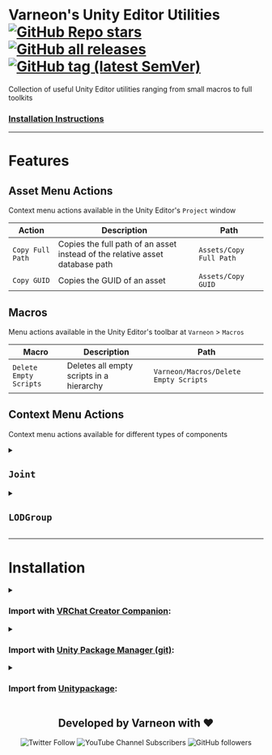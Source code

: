 # Varneon's Unity Editor Utilities [![GitHub Repo stars](https://img.shields.io/github/stars/Varneon/UnityEditorUtilities?style=flat&label=Stars)](https://github.com/Varneon/UnityEditorUtilities/stargazers) [![GitHub all releases](https://img.shields.io/github/downloads/Varneon/UnityEditorUtilities/total?color=blue&label=Downloads&style=flat)](https://github.com/Varneon/UnityEditorUtilities/releases) [![GitHub tag (latest SemVer)](https://img.shields.io/github/v/tag/Varneon/UnityEditorUtilities?color=blue&label=Release&sort=semver&style=flat)](https://github.com/Varneon/UnityEditorUtilities/releases/latest)

Collection of useful Unity Editor utilities ranging from small macros to full toolkits

### [Installation Instructions](#installation)

---

# Features

## Asset Menu Actions

Context menu actions available in the Unity Editor's `Project` window

| Action | Description | Path |
| - | - | - |
| `Copy Full Path` | Copies the full path of an asset instead of the relative asset database path | `Assets/Copy Full Path` |
| `Copy GUID` | Copies the GUID of an asset | `Assets/Copy GUID` |

## Macros

Menu actions available in the Unity Editor's toolbar at `Varneon` > `Macros`

| Macro | Description | Path |
| - | - | - |
| `Delete Empty Scripts` | Deletes all empty scripts in a hierarchy | `Varneon/Macros/Delete Empty Scripts` |

## Context Menu Actions

Context menu actions available for different types of components

<details>
<summary>

## `Joint`</summary>

| Action | Description |
| - | - |
| `Set Connected Body To Parent` | Sets the nearest Rigidbody in any parent as connected body of the joint |
| `Set Connected Body To Child` | Sets the nearest Rigidbody in any child as connected body of the joint |

</details><details>
<summary>

## `LODGroup`</summary>

| Action | Description |
| - | - |
| `Remove Missing Renderers` | Removes missing renderer references from LODGroup. Prevents severe editor [errors](https://github.com/Varneon/UnityEditorUtilities/issues/10) |

</details>

---

# Installation

<details><summary>

### Import with [VRChat Creator Companion](https://vcc.docs.vrchat.com/vpm/packages#user-packages):</summary>

> 1. Download `com.varneon.editor-utilities.zip` from [here](https://github.com/Varneon/UnityEditorUtilities/releases/latest)
> 2. Unpack the .zip somewhere
> 3. In VRChat Creator Companion, navigate to `Settings` > `User Packages` > `Add`
> 4. Navigate to the unpacked folder, `com.varneon.vudon.repository-template` and click `Select Folder`
> 5. `Varneon's Editor Utilities` should now be visible under `Local User Packages` in the project view in VRChat Creator Companion
> 6. Click `Add`

</details><details><summary>

### Import with [Unity Package Manager (git)](https://docs.unity3d.com/2019.4/Documentation/Manual/upm-ui-giturl.html):</summary>

> 1. In the Unity toolbar, select `Window` > `Package Manager` > `[+]` > `Add package from git URL...` 
> 2. Copy and paste the following link into the URL input field: <pre lang="md">https://github.com/Varneon/UnityEditorUtilities.git?path=/Packages/com.varneon.editor-utilities</pre>

</details><details><summary>

### Import from [Unitypackage](https://docs.unity3d.com/2019.4/Documentation/Manual/AssetPackagesImport.html):</summary>

> 1. Download latest `com.varneon.editor-utilities.unitypackage` from [here](https://github.com/Varneon/UnityEditorUtilities/releases/latest)
> 2. Import the downloaded .unitypackage into your Unity project

</details>

<div align="center">

## Developed by Varneon with :hearts:

![Twitter Follow](https://img.shields.io/twitter/follow/Varneon?color=%231c9cea&label=%40Varneon&logo=Twitter&style=for-the-badge)
![YouTube Channel Subscribers](https://img.shields.io/youtube/channel/subscribers/UCKTxeXy7gyaxr-YA9qGWOYg?color=%23FF0000&label=Varneon&logo=YouTube&style=for-the-badge)
![GitHub followers](https://img.shields.io/github/followers/Varneon?color=%23303030&label=Varneon&logo=GitHub&style=for-the-badge)

</div>
